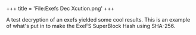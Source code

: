 +++
title = 'File:Exefs Dec Xcution.png'
+++

A test decryption of an exefs yielded some cool results. This is an
example of what's put in to make the ExeFS SuperBlock Hash using
SHA-256.